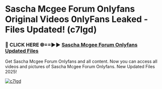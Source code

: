 # Sascha Mcgee Forum Onlyfans Original Videos 0nlyFans Leaked - Files Updated! (c7lgd)

<h3>🔴 CLICK HERE 🌐==►► <a href="https://tinyurl.com/3hn5wdd3" rel="nofollow">Sascha Mcgee Forum Onlyfans Updated Files</a></h3>

Get Sascha Mcgee Forum Onlyfans and all content. Now you can access all videos and pictures of Sascha Mcgee Forum Onlyfans. New Updated Files 2025!

[![c7lgd](https://i.imgur.com/4HnBqBT.gif)](https://tinyurl.com/3hn5wdd3)

